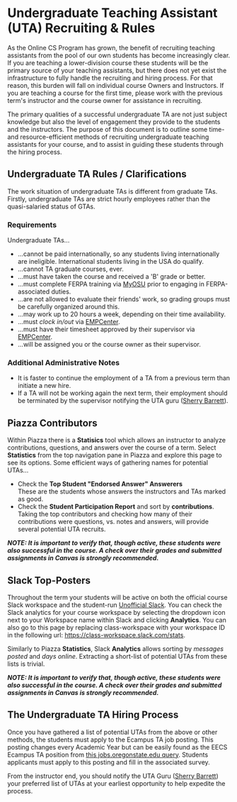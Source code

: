 # Undergraduate Teaching Assistant (UTA) Recruiting & Rules

As the Online CS Program has grown, the benefit of recruiting teaching assistants from the pool of our own students has become increasingly clear.  If you are teaching a lower-division course these students will be the primary source of your teaching assistants, but there does not yet exist the infrastructure to fully handle the recruiting and hiring process.  For that reason, this burden will fall on individual course Owners and Instructors. If you are teaching a course for the first time, please work with the previous term's instructor and the course owner for assistance in recruiting.

The primary qualities of a successful undergraduate TA are not just subject knowledge but also the level of engagement they provide to the students and the instructors.  The purpose of this document is to outline some time- and resource-efficient methods of recruiting undergraduate teaching assistants for your course, and to assist in guiding these students through the hiring process.

## Undergraduate TA Rules / Clarifications

The work situation of undergraduate TAs is different from graduate TAs. Firstly, undergraduate TAs are strict hourly employees rather than the quasi-salaried status of GTAs.

### Requirements

Undergraduate TAs...

- ...cannot be paid internationally, so any students living internationally are ineligible. International students living in the USA do qualify.
- ...cannot TA graduate courses, ever.
- ...must have taken the course and received a 'B' grade or better.
- ...must complete FERPA training via [MyOSU](https://myosu.oregonstate.edu/web/myosu/employee) prior to engaging in FERPA-associated duties.
- ...are not allowed to evaluate their friends' work, so grading groups must be carefully organized around this.
- ...may work up to 20 hours a week, depending on their time availability.
- ...must *clock in/out* via [EMPCenter](https://mytime.oregonstate.edu).
- ...must have their timesheet approved by their supervisor via [EMPCenter](https://mytime.oregonstate.edu).
- ...will be assigned you or the course owner as their supervisor.

### Additional Administrative Notes

- It is faster to continue the employment of a TA from a previous term than initiate a new hire.
- If a TA will not be working again the next term, their employment should be terminated by the supervisor notifying the UTA guru ([Sherry Barrett](mailto:sherry.barrett@oregonstate.edu)).

## Piazza Contributors

Within Piazza there is a **Statisics** tool which allows an instructor to analyze contributions, questions, and answers over the course of a term.  Select **Statistics** from the top navigation pane in Piazza and explore this page to see its options.  Some efficient ways of gathering names for potential UTAs...

- Check the **Top Student "Endorsed Answer" Answerers**  
These are the students whose answers the instructors and TAs marked as good.
- Check the **Student Participation Report** and sort by **contributions**. Taking the top contributors and checking how many of their contributions were questions, vs. notes and answers, will provide several potential UTA recruits.

**_NOTE: It is important to verify that, though active, these students were also successful in the course.  A check over their grades and submitted assignments in Canvas is strongly recommended._**

## Slack Top-Posters

Throughout the term your students will be active on both the official course Slack workspace and the student-run [Unofficial Slack](https://osu-cs.slack.com).  You can check the Slack analytics for your course workspace by selecting the dropdown icon next to your Workspace name within Slack and clicking **Analytics**.  You can also go to this page by replacing class-workspace with your workspace ID in the following url: https://class-workspace.slack.com/stats.

Similarly to Piazza **Statistics**, Slack **Analytics** allows sorting by *messages posted* and *days online*.  Extracting a short-list of potential UTAs from these lists is trivial.

**_NOTE: It is important to verify that, though active, these students were also successful in the course.  A check over their grades and submitted assignments in Canvas is strongly recommended._**

## The Undergraduate TA Hiring Process

Once you have gathered a list of potential UTAs from the above or other methods, the students must apply to the Ecampus TA job posting. This posting changes every Academic Year but can be easily found as the EECS Ecampus TA position from [this jobs.oregonstate.edu query](https://jobs.oregonstate.edu/postings/search?utf8=%E2%9C%93&query=Ecampus&query_v0_posted_at_date=&1970%5B%5D=8&query_organizational_tier_3_id%5B%5D=594&225=&commit=Search).  Students applicants must apply to this posting and fill in the associated survey.

From the instructor end, you should notify the UTA Guru ([Sherry Barrett](mailto:sherry.barrett@oregonstate.edu)) your preferred list of UTAs at your earliest opportunity to help expedite the process.
